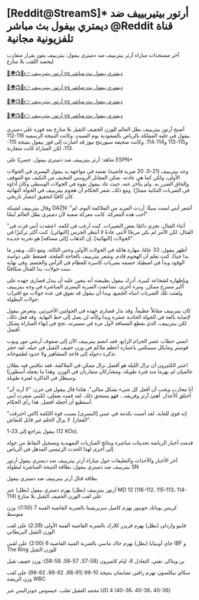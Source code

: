 # [Reddit@StreamS]* أرتور بيتيربييف ضد ديمتري بيفول بث مباشر @Reddit قناة تلفزيونية مجانية #

آخر مستجدات مباراة آرثر بيتربييف ضد دميتري بيفول: بيتربييف يفوز بقرار متقارب ليحصد اللقب بلا منازع

[🔴🌍📺📱👉 أرتور بيتيربييف vs ديمتري بيفول بث مباشر](https://t.co/ek0bR5EwtU)

[🔴🌍📺📱👉 أرتور بيتيربييف vs ديمتري بيفول بث مباشر](https://t.co/ek0bR5EwtU)

[🔴🌍📺📱👉 أرتور بيتيربييف vs ديمتري بيفول بث مباشر](https://t.co/ek0bR5EwtU)

[🔴🌍📺📱👉 أرتور بيتيربييف vs ديمتري بيفول بث مباشر](https://t.co/ek0bR5EwtU)

أصبح آرتور بيتربييف بطل العالم للوزن الخفيف الثقيل بلا منازع بعد فوزه على دميتري بيفول في حلبة المملكة بالرياض بالسعودية يوم السبت. وكانت النتيجة الرسمية 116-112 و115-113 و114-114. وكانت صحيفة سبورتنج نيوز قد أشارت إلى فوز بيفول بنتيجة 115-113، لكن المباراة كانت متقاربة.

شاهد: آرثر بيتربييف ضد دميتري بيفول، حصريًا على ESPN+

وجد بيتربييف (21-0، 20 ضربة قاضية) نفسه في مواجهة يد بيفول اليسرى في الجولات الأولى، ولكن كما هي عادته، تمكن المقاتل الروسي المخيف من التكيف مع الموقف وإلحاق الضرر به. ولم يتأخر عنه، حيث عاد بيفول بقوة في الجولات الوسطى وكان أداؤه في الضربات الثنائية ممتازًا. ومع ذلك، شعر الحكام أن هجوم بيتربييف في الجولة النهائية كان كافيًا لتحقيق انتصار تاريخي.

وقال بيتربييف لشبكة DAZN: "أشعر أنني لست سيئًا. أردت المزيد من الملاكمة اليوم. لم أحب هذه المعركة. كانت معركة صعبة لأن دميتري بطل العالم أيضًا".

"أثناء القتال، نجري دائمًا بعض التغييرات. كنت أرغب في لكمه. اعتقدت أنني فزت في القتال، لكن الأمر لم يكن مريحًا لأنني عادةً لا أنتظر الجرس [النهائي]. كنت أكثر تركيزًا في الجولات [النهائية]. إن الذهاب [إلى مسافة] هو تجربة جديدة".

أظهر بيفول، 33 عامًا، مهارة هائلة في الجولات الأولى وحتى الثالثة. ومع ذلك، وبقدر ما بدا جيدًا، كنت تعلم أن الهجوم قادم. وشعر بيتربييف بالحاجة الملحة، فضغط على دواسة الوقود وبدأ في اصطياد خصمه بضربات كاسرة للعظام في الرأس والجسم. وفي نهاية ست جولات، بدا القتال متكافئًا.

وبإظهاره لشجاعة كبيرة، أدرك بيفول بطبيعته أنه يتعين عليه أن يبذل قصارى جهده على أكبر مسرح ممكن. ومرة ​​أخرى، تضاعفت الضربة اليسرى المباشرة في وجه بيتربييف ولفتت تلك الضربات انتباه الجميع. وبدا أن بيفول قد تفوق في عدة جولات مع اقتراب جولات البطولة.

كان بيتربييف مقاتلاً عظيماً، وقد بذل قصارى جهده في الجولتين الأخيرتين. وتعرض بيفول لإصابة بالغة في الجولة الحادية عشرة وبدا وكأنه لن يصل إلى خط النهاية. وقد فعل ذلك، لكن بيتربييف، الذي يقطع المسافة لأول مرة في مسيرته، نجح في إنهاء المباراة بشكل أفضل.

انسى خطاب عصر الحزام الرابع، فقد انضم بيتربييف الآن إلى صفوف أرشي مور وبوب فوستر ومايكل سبينكس باعتباره أعظم ملاكم في وزن خفيف الثقيل في جيله. لقد حجز تذكرة دخوله إلى قاعة المشاهير ولا حدود لطموحاته.

اعتبر الكثيرون أن نزال الليلة هو أفضل نزال ممكن في الملاكمة. فقد تنافس فيه بطلان عالميان لم يهزما منذ فترة طويلة، ومشاركان متقاربان في الوزن. وهذا ما يجعله أسطوريًا وسيظل في الذاكرة لفترة طويلة.

"أنا محارب ويجب أن أفعل كل شيء بشكل مثالي"، هكذا قال بيفول في حزن. "لا أريد أن أختلق الأعذار. أهنئ آرثر وفريقه... فهو يستحق ذلك. لقد قمت بعملي، لكنني شعرت أنني أستطيع أن أجعله أفضل. هذا رأي الحكام.

"إنه قوي للغاية. لقد أصبت بكدمة في عيني [اليسرى] بسبب قوة اللكمة [التي اخترقت القفاز]. لا يزال الحلم غير قابل للنقاش".

بيفول يتراجع إلى 23-1 (12 KOs).

قدمت أخبار الرياضة تحديثات مباشرة ونتائج المباريات التمهيدية وتسجيل النقاط من جولة إلى أخرى لهذا الحدث الرئيسي المذهل في الرياض.

آخر الأخبار والأحداث والتعليقات حول مباراة آرثر بيتربييف ضد ديمتري بيفول أرتور بيتربييف ضد دميتري بيفول: بطاقة النتيجة المباشرة لبطولة SN

بطاقة قتال آرثر بيتربييف ضد دميتري بيفول

أرتور بيتربييف (بطل) يهزم دميتري بيفول (بطل) عبر MD 12 (116-112، 115-113، 114-114) على لقب الوزن الخفيف الثقيل بلا منازع

كريس يوبانك جونيور يهزم كاميل سزيريميتا بالضربة القاضية الفنية 7 (1:50)؛ وزن متوسط

فابيو واردلي (بطل) يهزم فريزر كلارك بالضربة القاضية الفنية الأولى (2:28) على لقب الوزن الثقيل البريطاني

جاي أوبيتايا (بطل) يهزم جاك ماسي بالضربة الفنية القاضية 6 (2:00) على لقبي IBF و The Ring للوزن الثقيل

بن ويتاكر، تقني. التعادل 6، ليام كاميرون (58-57، 57-58، 58-58)؛ وزن خفيف ثقيل

سكاي نيكلسون تهزم رافين تشابمان بنتيجة 10-99 (91-98، 92-98، 92-98) على لقب وزن الريشة WBC

محمد العقيل تغلب. خيسوس جونزاليس عبر UD 4 (40-36، 40-36، 40-36)
